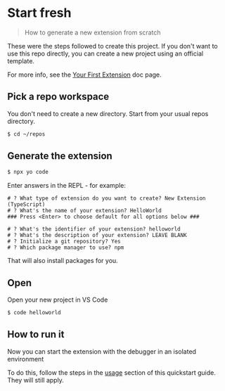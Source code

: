 # Start fresh
> How to generate a new extension from scratch

These were the steps followed to create this project. If you don't want to use this repo directly, you can create a new project using an official template.

For more info, see the [Your First Extension][] doc page.

## Pick a repo workspace

You don't need to create a new directory. Start from your usual repos directory.

```sh
$ cd ~/repos
```

## Generate the extension

```sh
$ npx yo code
```

Enter answers in the REPL - for example:

```
# ? What type of extension do you want to create? New Extension (TypeScript)
# ? What's the name of your extension? HelloWorld
### Press <Enter> to choose default for all options below ###

# ? What's the identifier of your extension? helloworld
# ? What's the description of your extension? LEAVE BLANK
# ? Initialize a git repository? Yes
# ? Which package manager to use? npm
```

That will also install packages for you.

## Open

Open your new project in VS Code

```sh
$ code helloworld
```

## How to run it

Now you can start the extension with the debugger in an isolated environment

To do this, follow the steps in the [usage](usage.md) section of this quickstart guide. They will still apply.


[Your First Extension]: https://code.visualstudio.com/api/get-started/your-first-extension
